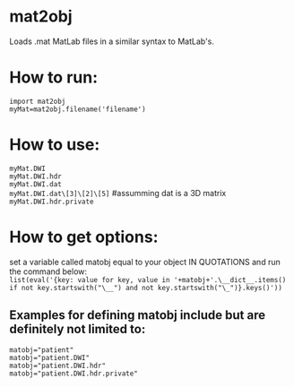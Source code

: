 # mat2obj
Loads .mat MatLab files in a similar syntax to MatLab's.   
      
# How to run:
`import mat2obj`   
`myMat=mat2obj.filename('filename')`   
      
# How to use:
`myMat.DWI`   
`myMat.DWI.hdr`   
`myMat.DWI.dat`    
`myMat.DWI.dat\[3]\[2]\[5]` #assumming dat is a 3D matrix     
`myMat.DWI.hdr.private`     
       
# How to get options:
set a variable called matobj equal to your object IN QUOTATIONS and run the command below:         
`list(eval('{key: value for key, value in '+matobj+'.\__dict__.items() if not key.startswith("\__") and not key.startswith("\_")}.keys()'))`
       
## Examples for defining matobj include but are definitely not limited to:       
`matobj="patient"`     
`matobj="patient.DWI"`   
`matobj="patient.DWI.hdr"`   
`matobj="patient.DWI.hdr.private"`   
